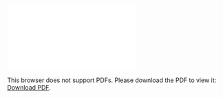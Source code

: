 <object data="christ-in-song/CIS1908pdfs/383.pdf" type="application/pdf" width="100%" height="1024px">
    <embed src="christ-in-song/CIS1908pdfs/383.pdf">
        <p>This browser does not support PDFs. Please download the PDF to view it: <a href="christ-in-song/CIS1908pdfs/383.pdf">Download PDF</a>.</p>
    </embed>
</object>

